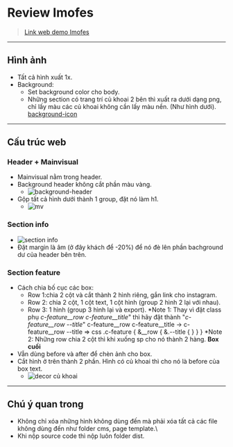# **Review Imofes**
> [Link web demo Imofes](http://aglstaff.allgrow-labo.jp/trandiepthanhthanh/test/)
***
## **Hình ảnh**
- Tất cả hình xuất 1x.
- Background: 
    + Set background color cho body.
    + Những section có trang trí củ khoai 2 bên thì xuất ra dưới dạng png, chỉ lấy màu các củ khoai không cần lấy màu nền. (Như hình dưới).<br>
    [background-icon](http://aglstaff.allgrow-labo.jp/trandiepthanhthanh/test/images/index/bg-feature.png)

***
## **Cấu trúc web**
### Header + Mainvisual
- Mainvisual nằm trong header.
- Background header không cắt phần màu vàng.<br>
    - ![background-header](http://aglstaff.allgrow-labo.jp/trandiepthanhthanh/test/images/common/mv.png)
- Gộp tất cả hình dưới thành 1 group, đặt nó làm h1.<br>
    - ![mv](http://aglstaff.allgrow-labo.jp/trandiepthanhthanh/test/images/index/top.png)
### **Section info**
- ![section info](https://prnt.sc/osTYIziO-a5C)
- Đặt margin là âm (ở đây khách để -20%) để nó đè lên phần bachground dư của header bên trên.
### **Section feature**
- Cách chia bố cục các box:
    - Row 1:chia 2 cột và cắt thành 2 hình riêng, gắn link cho instagram.
    - Row 2: chia 2 cột, 1 cột text, 1 cột hình (group 2 hình 2 lại với nhau).
    - Row 3: 1 hình (group 3 hình lại và export).
*Note 1: Thay vì đặt class phụ *c-feature__row c-feature__title*" thì hãy đặt thành "*c-feature__row --title*"
    c-feature__row c-feature__title -> c-feature__row --title
    => css
    .c-feature {
        &__row {
            &.--title {
            }
        }
    }
*Note 2: Những row chia 2 cột thì khi xuống sp cho nó thành 2 hàng.
**Box cuối**
- Vẫn dùng before và after để chèn ảnh cho box.
- Cắt hình ở trên thành 2 phần. Hình có củ khoai thì cho nó là before của box text.
    - ![decor củ khoai](http://aglstaff.allgrow-labo.jp/trandiepthanhthanh/test/images/index/kanta_title.png)

***
## **Chú ý quan trong**
- Không chỉ xóa những hình không dùng đến mà phải xóa tất cả các file không dùng đến như folder cms, page template.\
- Khi nộp source code thì nộp luôn folder dist.
